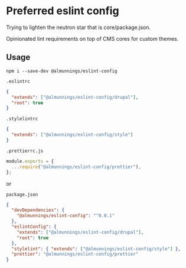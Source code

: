 # Preferred eslint config

Trying to lighten the neutron star that is core/package.json.

Opinionated lint requirements on top of CMS cores for custom themes.

## Usage

`npm i --save-dev @almunnings/eslint-config`

`.eslintrc`

```json
{
  "extends": ["@almunnings/eslint-config/drupal"],
  "root": true
}
```

`.stylelintrc`

```json
{
  "extends": ["@almunnings/eslint-config/style"]
}
```

`.prettierrc.js`

```js
module.exports = {
  ...require("@almunnings/eslint-config/prettier"),
};
```

or

`package.json`

```json
{
  "devDependencies": {
    "@almunnings/eslint-config": "^0.0.1"
  },
  "eslintConfig": {
    "extends": ["@almunnings/eslint-config/drupal"],
    "root": true
  },
  "stylelint": { "extends": ["@almunnings/eslint-config/style"] },
  "prettier": "@almunnings/eslint-config/prettier"
}
```
